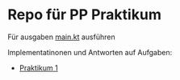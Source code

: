 # Repo für PP Praktikum

Für ausgaben [main.kt](src/main.kt) ausführen

Implementatinonen und Antworten auf Aufgaben:

+ [Praktikum 1](src/P1/README.md)
